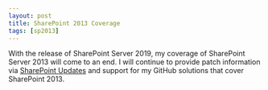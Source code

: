 ```yaml
---
layout: post
title: SharePoint 2013 Coverage
tags: [sp2013]
---
```


With the release of SharePoint Server 2019, my coverage of SharePoint Server 2013 will come to an end. I will continue to provide patch information via [SharePoint Updates](https://sharepointupdates.com/) and support for my GitHub solutions that cover SharePoint 2013.